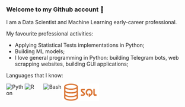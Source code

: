 ### Welcome to my Github account 👋

I am a Data Scientist and Machine Learning early-career professional. 

My favourite professional activities:
- Applying Statistical Tests implementations in Python; 
- Building ML models; 
- I love general programming in Python: building Telegram bots, web scrapping websites, building GUI applications; 


Languages that I know:    

<img align="left" alt="Python" width="50px" src="https://github.com/vzem19/vzem19/blob/b9645cc1336a3ea15136406e8d046c0e8691e185/PythonLogo3.png" />
<img align="left" alt="R" width="50px" src="https://github.com/vzem19/vzem19/blob/8b9598391a2975c73ca016613bbd015ea7f390b2/RLogo.png" />
<img align="left" alt="Bash" width="50px" src="https://github.com/vzem19/vzem19/blob/128fc3c67999a7c318bf975c546b116f58e41020/BashLogo.png" />
<img align="left" alt="SQL" width="100px" src="https://github.com/EvgeniiZorin/EvgeniiZorin/blob/c666747c28cc1b6fbbb22e5c283168af63679130/Sql_data_base_with_logo.png" />
